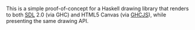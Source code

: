 This is a simple proof-of-concept for a Haskell drawing library that renders to both [SDL][] 2.0 (via GHC) and HTML5 Canvas (via [GHCJS][]), while presenting the same drawing API.

[SDL]: http://www.libsdl.org/
[GHCJS]: https://github.com/ghcjs/ghcjs

